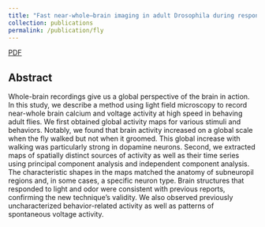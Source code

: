 ```yaml
---
title: "Fast near-whole–brain imaging in adult Drosophila during responses to stimuli and behavior"
collection: publications
permalink: /publication/fly
---
```

[PDF](https://tongqiu-jiagithub.io/files/fly.pdf)
## Abstract
 Whole-brain recordings give us a global perspective of the brain in action. In this study, we describe a method using light field microscopy to record near-whole brain calcium and voltage activity at high speed in behaving adult flies. We first obtained global activity maps for various stimuli and behaviors. Notably, we found that brain activity increased on a global scale when the fly walked but not when it groomed. This global increase with walking was particularly strong in dopamine neurons. Second, we extracted maps of spatially distinct sources of activity as well as their time series using principal component analysis and independent component analysis. The characteristic shapes in the maps matched the anatomy of subneuropil regions and, in some cases, a specific neuron type. Brain structures that responded to light and odor were consistent with previous reports, confirming the new technique’s validity. We also observed previously uncharacterized behavior-related activity as well as patterns of spontaneous voltage activity.
